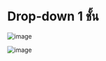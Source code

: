 # Drop-down 1 ชั้น
![image](https://user-images.githubusercontent.com/82936792/116805477-15b7cd80-ab51-11eb-8386-eb222b7efce0.png)

![image](https://user-images.githubusercontent.com/82936792/116805563-84952680-ab51-11eb-9edf-1de96f373e1d.png)
